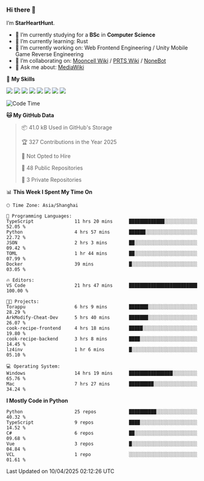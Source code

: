 ### Hi there 👋

I’m **StarHeartHunt**.

- 🏫 I’m currently studying for a **BSc** in **Computer Science**
- 🌱 I’m currently learning: Rust
- 🔭 I’m currently working on: Web Frontend Engineering / Unity Mobile Game Reverse Engineering
- 👯 I’m collaborating on: [Mooncell Wiki](https://fgo.wiki/) / [PRTS Wiki](http://prts.wiki/) / [NoneBot](https://github.com/nonebot)
- 💬 Ask me about: [MediaWiki](https://www.mediawiki.org)

🌟 **My Skills**

![](https://img.shields.io/badge/-Python-3e74a2?style=flat-square&logo=Python&logoColor=fff)
![](https://img.shields.io/badge/-Node.js-339933?style=flat-square&logo=node.js&logoColor=fff)
![](https://img.shields.io/badge/-Vue-4fc08d?style=flat-square&logo=vue.js&logoColor=fff)
![](https://img.shields.io/badge/-React-2d98ce?style=flat-square&logo=React&logoColor=fff)
![](https://img.shields.io/badge/-TypeScript-3178C6?style=flat-square&logo=TypeScript&logoColor=fff)
![](https://img.shields.io/badge/-Docker-2496ED?style=flat-square&logo=Docker&logoColor=fff)
![](https://img.shields.io/badge/-Linux-000000?style=flat-square&logo=Linux&logoColor=fff)
![](https://img.shields.io/badge/-Dotnet-512bd4?style=flat-square&logo=.net&logoColor=fff)

<!--START_SECTION:waka-->
![Code Time](http://img.shields.io/badge/Code%20Time-1%2C545%20hrs%208%20mins-blue)

**🐱 My GitHub Data** 

> 📦 41.0 kB Used in GitHub's Storage 
 > 
> 🏆 327 Contributions in the Year 2025
 > 
> 🚫 Not Opted to Hire
 > 
> 📜 48 Public Repositories 
 > 
> 🔑 3 Private Repositories 
 > 
📊 **This Week I Spent My Time On** 

```text
🕑︎ Time Zone: Asia/Shanghai

💬 Programming Languages: 
TypeScript               11 hrs 20 mins      █████████████░░░░░░░░░░░░   52.05 % 
Python                   4 hrs 57 mins       ██████░░░░░░░░░░░░░░░░░░░   22.72 % 
JSON                     2 hrs 3 mins        ██░░░░░░░░░░░░░░░░░░░░░░░   09.42 % 
TOML                     1 hr 44 mins        ██░░░░░░░░░░░░░░░░░░░░░░░   07.99 % 
Docker                   39 mins             █░░░░░░░░░░░░░░░░░░░░░░░░   03.05 % 

🔥 Editors: 
VS Code                  21 hrs 47 mins      █████████████████████████   100.00 % 

🐱‍💻 Projects: 
Torappu                  6 hrs 9 mins        ███████░░░░░░░░░░░░░░░░░░   28.29 % 
ArkModify-Cheat-Dev      5 hrs 40 mins       ███████░░░░░░░░░░░░░░░░░░   26.07 % 
cook-recipe-frontend     4 hrs 18 mins       █████░░░░░░░░░░░░░░░░░░░░   19.80 % 
cook-recipe-backend      3 hrs 8 mins        ████░░░░░░░░░░░░░░░░░░░░░   14.45 % 
lz4inv                   1 hr 6 mins         █░░░░░░░░░░░░░░░░░░░░░░░░   05.10 % 

💻 Operating System: 
Windows                  14 hrs 19 mins      ████████████████░░░░░░░░░   65.76 % 
Mac                      7 hrs 27 mins       █████████░░░░░░░░░░░░░░░░   34.24 % 
```

**I Mostly Code in Python** 

```text
Python                   25 repos            ██████████░░░░░░░░░░░░░░░   40.32 % 
TypeScript               9 repos             ████░░░░░░░░░░░░░░░░░░░░░   14.52 % 
C#                       6 repos             ██░░░░░░░░░░░░░░░░░░░░░░░   09.68 % 
Vue                      3 repos             █░░░░░░░░░░░░░░░░░░░░░░░░   04.84 % 
VCL                      1 repo              ░░░░░░░░░░░░░░░░░░░░░░░░░   01.61 % 
```




 Last Updated on 10/04/2025 02:12:26 UTC
<!--END_SECTION:waka-->
